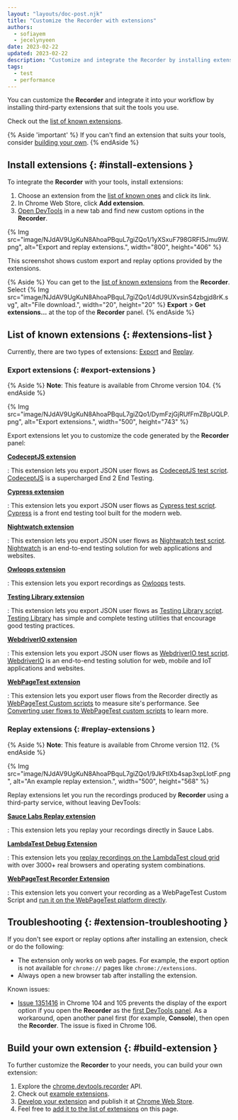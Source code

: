 ```yaml
---
layout: "layouts/doc-post.njk"
title: "Customize the Recorder with extensions"
authors:
  - sofiayem
  - jecelynyeen
date: 2023-02-22
updated: 2023-02-22
description: "Customize and integrate the Recorder by installing extensions."
tags:
  - test
  - performance
---
```


You can customize the **Recorder** and integrate it into your workflow by installing third-party extensions that suit the tools you use.

Check out the [list of known extensions](#extensions-list).

{% Aside 'important' %}
If you can't find an extension that suits your tools, consider [building your own](#build-extension). 
{% endAside %}

## Install extensions {: #install-extensions }

To integrate the **Recorder** with your tools, install extensions:

1. Choose an extension from the [list of known ones](#extensions-list) and click its link.
1. In Chrome Web Store, click **Add extension**.
1. [Open DevTools](/docs/devtools/open/) in a new tab and find new custom options in the **Recorder**.

{% Img src="image/NJdAV9UgKuN8AhoaPBquL7giZQo1/1yXSxuF798GRFI5Jmu9W.png", alt="Export and replay extensions.", width="800", height="406" %}

This screenshot shows custom export and replay options provided by the extensions.

{% Aside %}
You can get to the [list of known extensions](#extensions-list) from the **Recorder**. Select {% Img src="image/NJdAV9UgKuN8AhoaPBquL7giZQo1/4dU9UXvsinS4zbgjd8rK.svg", alt="File download.", width="20", height="20" %} **Export** > **Get extensions...** at the top of the **Recorder** panel.
{% endAside %}

## List of known extensions {: #extensions-list }

Currently, there are two types of extensions: [Export](/docs/devtools/recorder/extensions/#export-extensions) and [Replay](/docs/devtools/recorder/extensions/#replay-extensions).

### Export extensions {: #export-extensions }

{% Aside %}
**Note**: This feature is available from Chrome version 104.
{% endAside %}

{% Img src="image/NJdAV9UgKuN8AhoaPBquL7giZQo1/DymFzjGjRUfFmZBpUQLP.png", alt="Export extensions.", width="500", height="743" %}

Export extensions let you to customize the code generated by the **Recorder** panel:

[**CodeceptJS extension**](https://chrome.google.com/webstore/detail/codeceptjs-chrome-recorde/jgdcobhagdbipacidhfnoaccgjooebam)

: This extension lets you export JSON user flows as [CodeceptJS test script](https://github.com/PeterNgTr/codeceptjs-recorder-extension). [CodeceptJS](https://codecept.io) is a supercharged End 2 End Testing.

[**Cypress extension**](https://chrome.google.com/webstore/detail/cypress-chrome-recorder/fellcphjglholofndfmmjmheedhomgin)

: This extension lets you export JSON user flows as [Cypress test script](https://github.com/cypress-io/cypress-recorder-extension). [Cypress](https://cypress.io) is a front end testing tool built for the modern web.

[**Nightwatch extension**](https://chrome.google.com/webstore/detail/nightwatch-chrome-recorde/nhbccjfogdgkahamfohokdhcnemjafjk/)

: This extension lets you export JSON user flows as [Nightwatch test script](https://github.com/nightwatchjs/nightwatch-recorder-extension). [Nightwatch](https://nightwatchjs.org/) is an end-to-end testing solution for web applications and websites.

[**Owloops extension**](https://chrome.google.com/webstore/detail/owloops-chrome-recorder/kojnjjbhkfcpjhppocjocdkjkbbkhimh)

: This extension lets you export recordings as [Owloops](https://www.owloops.com/) tests.

[**Testing Library extension**](https://chrome.google.com/webstore/detail/testing-library-recorder/pnobfbfcnoeealajjgnpeodbkkhgiici)

: This extension lets you export JSON user flows as [Testing Library script](https://github.com/nickmccurdy/testing-library-recorder-extension). [Testing Library](https://testing-library.com/) has simple and complete testing utilities that encourage good testing practices.

[**WebdriverIO extension**](https://chrome.google.com/webstore/detail/webdriverio-chrome-record/pllimkccefnbmghgcikpjkmmcadeddfn)

: This extension lets you export JSON user flows as [WebdriverIO test script](https://github.com/webdriverio/recorder-extension). [WebdriverIO](https://webdriver.io/) is an end-to-end testing solution for web, mobile and IoT applications and websites.

[**WebPageTest extension**](https://chrome.google.com/webstore/detail/webpagetest-recorder-exte/eklpnjohdjknellndlnepihjnhpaimok)

: This extension lets you export user flows from the Recorder directly as [WebPageTest Custom scripts](https://docs.webpagetest.org/scripting/) to measure site's performance. See [Converting user flows to WebPageTest custom scripts](https://blog.webpagetest.org/posts/introducing-the-new-webpagetest-recorder-chrome-extension/) to learn more. 

### Replay extensions {: #replay-extensions }

{% Aside %}
**Note**: This feature is available from Chrome version 112.
{% endAside %}

{% Img src="image/NJdAV9UgKuN8AhoaPBquL7giZQo1/9JkFtIXb4sap3xpLlotF.png", alt="An example replay extension.", width="500", height="568" %}

Replay extensions let you run the recordings produced by **Recorder** using a third-party service, without leaving DevTools:

[**Sauce Labs Replay extension**]([https://chrome.google.com/webstore/detail/codeceptjs-chrome-recorde/jgdcobhagdbipacidhfnoaccgjooebam](https://chromewebstore.google.com/detail/biancihmofngiimeilfjfbbcbooeppbn))

: This extension lets you replay your recordings directly in Sauce Labs.

[**LambdaTest Debug Extension**](https://chromewebstore.google.com/detail/kofahhnmgobkidipanhejacffiigppcd)

: This extension lets you [replay recordings on the LambdaTest cloud grid](https://www.lambdatest.com/support/docs/record-and-replay-tests/) with over 3000+ real browsers and operating system combinations.

[**WebPageTest Recorder Extension**]([[https://chrome.google.com/webstore/detail/codeceptjs-chrome-recorde/jgdcobhagdbipacidhfnoaccgjooebam](https://chromewebstore.google.com/detail/biancihmofngiimeilfjfbbcbooeppbn](https://chromewebstore.google.com/detail/eklpnjohdjknellndlnepihjnhpaimok)))

: This extension lets you convert your recording as a WebPageTest Custom Script and [run it on the WebPageTest platform directly](https://github.com/WebPageTest/recorder-to-webpagetest-chrome-extension#support-for-replay-ui-beta).




## Troubleshooting {: #extension-troubleshooting }

If you don't see export or replay options after installing an extension, check or do the following:

- The extension only works on web pages. For example, the export option is not available for `chrome://` pages like `chrome://extensions`.
- Always open a new browser tab after installing the extension.

Known issues:

- [Issue 1351416](https://crbug.com/1351416) in Chrome 104 and 105 prevents the display of the export option if you open the **Recorder** as the [first DevTools panel](/docs/devtools/open/#last). As a workaround, open another panel first (for example, **Console**), then open the **Recorder**. The issue is fixed in Chrome 106.

## Build your own extension {: #build-extension }

To further customize the **Recorder** to your needs, you can build your own extension:

1. Explore the [chrome.devtools.recorder](/docs/extensions/reference/devtools_recorder/) API.
1. Check out [example extensions](https://github.com/puppeteer/replay/tree/main/examples).
1. [Develop your extension](/docs/extensions/mv3/getstarted/) and publish it at [Chrome Web Store](/docs/webstore/about_webstore/).
1. Feel free to [add it to the list of extensions](https://github.com/GoogleChrome/developer.chrome.com/edit/main/site/en/docs/devtools/recorder/extensions/index.md) on this page.
